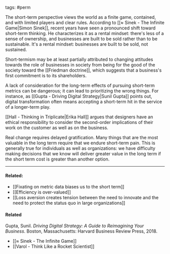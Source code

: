 tags: #perm 

The short-term perspective views the world as a finite game, contained, and with limited players and clear rules. According to [[≈ Sinek - The Infinite Game|Simon Sinek]], recent years have seen a pronounced shift toward short-term thinking. He characterizes it as a rental mindset: there's less of a sense of ownership, and businesses are built to be sold rather than to be sustainable. It's a rental mindset: businesses are built to be sold, not sustained. 

Short-termism may be at least partially attributed to changing attitudes towards the role of businesses in society from being for the good of the society toward the [[Friedman doctrine]], which suggests that a business's first commitment is to its shareholders. 

A lack of consideration for the long-term effects of pursuing short-term metrics can be dangerous; it can lead to prioritizing the wrong things. For instance, as [[Gupta - Driving Digital Strategy|Sunil Gupta]] points out, digital transformation often means accepting a short-term hit in the service of a longer-term play. 

[[Hall - Thinking in Triplicate|Erika Hall]] argues that designers have an ethical responsibility to consider the second-order implications of their work on the customer as well as on the business. 

Real change requires delayed gratification. Many things that are the most valuable in the long term require that we endure short-term pain. This is generally true for individuals as well as organizations: we have difficulty making decisions that we know will deliver greater value in the long term if the short term cost is greater than another option.

---
#### Related:
- [[Fixating on metric data biases us to the short term]]
- [[Efficiency is over-valued]]
- [[Loss aversion creates tension between the need to innovate and the need to protect the status quo in large organizations]]

#### Related
Gupta, Sunil. *Driving Digital Strategy: A Guide to Reimagining Your Business*. Boston, Massachusetts: Harvard Business Review Press, 2018.

- [[≈ Sinek - The Infinite Game]]
- [[Varol - Think Like a Rocket Scientist]]
